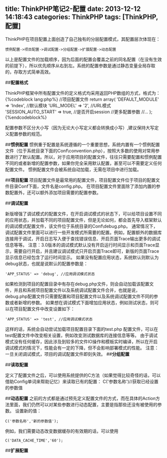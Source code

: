 title: ThinkPHP笔记2-配置
date: 2013-12-12 14:18:43
categories: ThinkPHP
tags: [ThinkPHP,配置]
---
ThinkPHP在项目配置上面创造了自己独有的分层配置模式，其配置层次体现在：

	惯例配置->项目配置->调试配置->分组配置->扩展配置->动态配置

以上是配置文件的加载顺序，因为后面的配置会覆盖之前的同名配置（在没有生效的前提下），所以优先顺序从右到左。系统的配置参数是通过静态变量全局存取的，存取方式简单高效。
<!-- more -->
##**配置格式**

ThinkPHP框架中所有配置文件的定义格式均采用返回PHP数组的方式，格式为：
{%codeblock lang:php%}
//项目配置文件
 return array(
    'DEFAULT_MODULE'     => 'Index', //默认模块
    'URL_MODEL'          => '2', //URL模式
    'SESSION_AUTO_START' => true, //是否开启session
    //更多配置参数
    //...
 );
 {%endcodeblock%}

 配置参数不区分大小写（因为无论大小写定义都会转换成小写）,建议保持大写定义配置参数的规范。

##**惯例配置**
惯例重于配置是系统遵循的一个重要思想，系统内置有一个惯例配置文件（位于系统目录下面的Conf\convention.php），按照大多数的使用对常用参数进行了默认配置。所以，对于应用项目的配置文件，往往只需要配置和惯例配置不同的或者新增的配置参数，如果你完全采用默认配置，甚至可以不需要定义任何配置文件。
惯例配置文件会被系统自动加载，无需在项目中进行加载。

##**项目配置**
项目配置文件是最常用的配置文件，项目配置文件位于项目的配置文件目录Conf下面，文件名是config.php。
在项目配置文件里面除了添加内置的参数配置外，还可以额外添加项目需要的配置参数。

##**调试配置**

新版增强了调试模式的配置文件，在开启调试模式的状态下，可以给项目设置不同的应用状态，并加载不同的项目配置文件，但是无论如何，都会首先导入框架默认的调试模式配置文件，该文件位于系统目录的Conf\debug.php。
通常情况下，调试配置文件里面可以进行一些开发模式所需要的配置。例如，配置额外的数据库连接用于调试，开启日志写入便于查找错误信息、开启页面Trace输出更多的调试信息等等。
注意：3.0版本的调试模式默认没有开启运行时间显示和页面Trace显示，需要自行开启，并且建议调试模式只开启页面Trace即可，新版的页面Trace显示信息已经包含了运行时间显示。
如果没有配置应用状态，系统默认则默认为debug状态，也就是说默认的配置参数是：

	'APP_STATUS' => 'debug', //应用调试模式状态

如果检测到项目的配置目录中有存在debug.php文件，则会自动加载该配置文件，并且和系统项目配置文件以及系统调试配置文件合并，也就是说，debug.php配置文件只需要配置和项目配置文件以及系统调试配置文件不同的参数或者新增的参数。
如果想在调试模式下面增加应用状态，例如测试状态，则可以在项目配置文件中改变设置如下：

	'APP_STATUS' => 'test', //应用调试模式状态

这样的话，系统会自动尝试加载项目配置目录下面的test.php 配置文件，可以在test配置文件中改变相关设置，例如改变测试数据库的连接信息等等。
由于调试模式没有任何缓存，因此涉及到较多的文件IO操作和模板实时编译，所以在开启调试模式的情况下，性能会有一定的下降，但不会影响部署模式的性能。
注意：一旦关闭调试模式，项目的调试配置文件即刻失效。
##**分组配置**


##**读取配置**

定义了配置文件之后，可以使用系统提供的C方法（如果觉得比较奇怪的话，可以借助Config单词来帮助记忆）来读取已有的配置：
C('参数名称')//获取已经设置的参数值

##**动态配置**
之前的方式都是通过预先定义配置文件的方式，而在具体的Action方法里面，我们仍然可以对某些参数进行动态配置，主要是指那些还没有被使用的参数。 
设置新的值：

	C('参数名称','新的参数值');

例如，我们需要动态改变数据缓存的有效期的话，可以使用

	C('DATA_CACHE_TIME','60');

##**扩展配置**




